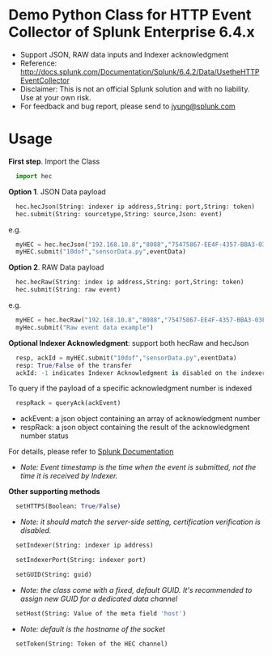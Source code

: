 # Demo Python Class for HTTP Event Collector of Splunk Enterprise 6.4.x
- Support JSON, RAW data inputs and Indexer acknowledgment
- Reference: http://docs.splunk.com/Documentation/Splunk/6.4.2/Data/UsetheHTTPEventCollector
- Disclaimer: This is not an official Splunk solution and with no liability. Use at your own risk.
- For feedback and bug report, please send to jyung@splunk.com


# Usage
**First step**. Import the Class
```python
  import hec
```

**Option 1**. JSON Data payload
```python
  hec.hecJson(String: indexer ip address,String: port,String: token)
  hec.submit(String: sourcetype,String: source,Json: event)
```
e.g.
```python
  myHEC = hec.hecJson("192.168.10.8","8088","75475867-EE4F-4357-BBA3-03F1D66F3697")
  myHEC.submit("10dof","sensorData.py",eventData)
```

**Option 2**. RAW Data payload
```python
  hec.hecRaw(String: index ip address,String: port,String: token)
  hec.submit(String: raw event)
```
e.g.
```python
  myHEC = hec.hecRaw("192.168.10.8","8088","75475867-EE4F-4357-BBA3-03F1D66F3697")
  myHec.submit("Raw event data example")
````

**Optional Indexer Acknowledgment**: support both hecRaw and hecJson
```python
  resp, ackId = myHEC.submit("10dof","sensorData.py",eventData)
  resp: True/False of the transfer
  ackId: -1 indicates Indexer Acknowledgment is disabled on the indexer. Number > 0 is the acknowledgment number of the transfer
```
To query if the payload of a specific acknowledgment number is indexed
```python
  respRack = queryAck(ackEvent)
```
- ackEvent: a json object containing an array of acknowledgment number
- respRack: a json object containing the result of the acknowledgment number status

For details, please refer to [Splunk Documentation](http://dev.splunk.com/view/event-collector/SP-CAAAE8X)

* *Note: Event timestamp is the time when the event is submitted, not the time it is received by Indexer.*

**Other supporting methods**
```python
  setHTTPS(Boolean: True/False)  
```
* *Note: it should match the server-side setting, certification verification is disabled.*
```python
  setIndexer(String: indexer ip address)
```

```python
  setIndexerPort(String: indexer port)
```

```python
  setGUID(String: guid)
```
* *Note: the class come with a fixed, default GUID. It's recommended to assign new GUID for a dedicated data channel*
```python
  setHost(String: Value of the meta field 'host')
```
* *Note: default is the hostname of the socket* 
```python
  setToken(String: Token of the HEC channel)
```
